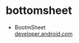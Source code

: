# bottomsheet
- BootmSheet<br>
[developer.android.com](https://developer.android.com/reference/kotlin/androidx/compose/material/package-summary#bottomsheetscaffold)
